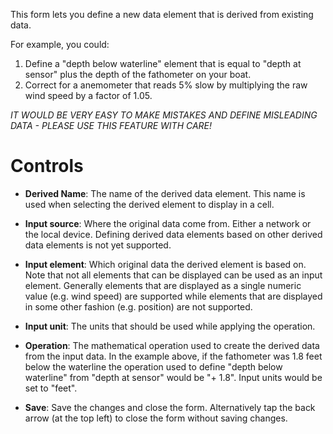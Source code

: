 This form lets you define a new data element that is derived from existing data.

For example, you could:
1.  Define a "depth below waterline" element that is equal to "depth at sensor"
    plus the depth of the fathometer on your boat.
2.  Correct for a anemometer that reads 5% slow by multiplying the raw wind
    speed by a factor of 1.05.

*IT WOULD BE VERY EASY TO MAKE MISTAKES AND DEFINE MISLEADING DATA - PLEASE USE
THIS FEATURE WITH CARE!*

# Controls

* **Derived Name**: The name of the derived data element. This name is used when
  selecting the derived element to display in a cell.

* **Input source**: Where the original data come from. Either a network or the
  local device. Defining derived data elements based on other derived data
  elements is not yet supported.

* **Input element**: Which original data the derived element is based on. Note
  that not all elements that can be displayed can be used as an input element.
  Generally elements that are displayed as a single numeric value (e.g. wind
  speed) are supported while elements that are displayed in some other fashion
  (e.g. position) are not supported.

* **Input unit**: The units that should be used while applying the operation.

* **Operation**: The mathematical operation used to create the derived data from
  the input data. In the example above, if the fathometer was 1.8 feet below the
  waterline the operation used to define "depth below waterline" from "depth at
  sensor" would be "+ 1.8". Input units would be set to "feet".

* **Save**: Save the changes and close the form. Alternatively tap the back
  arrow (at the top left) to close the form without saving changes.
